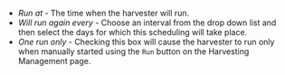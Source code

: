 -   *Run at* - The time when the harvester will run.
-   *Will run again every* - Choose an interval from the drop down list and then select the days for which this scheduling will take place.
-   *One run only* - Checking this box will cause the harvester to run only when manually started using the `Run` button on the Harvesting Management page.
